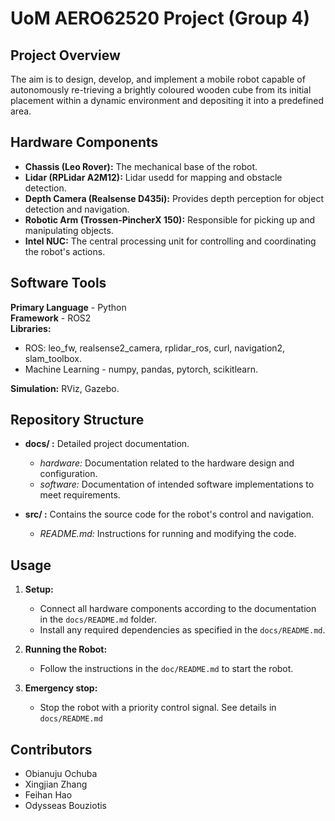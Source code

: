# UoM AERO62520 Project (Group 4)

## Project Overview

The aim is to design, develop, and implement a mobile robot capable of autonomously re-trieving a brightly coloured wooden cube from its initial placement within a dynamic environment and depositing it into a predefined area.

## Hardware Components

- **Chassis (Leo Rover):** The mechanical base of the robot.
- **Lidar (RPLidar A2M12):** Lidar usedd for mapping and obstacle detection.
- **Depth Camera (Realsense D435i):** Provides depth perception for object detection and navigation.
- **Robotic Arm (Trossen-PincherX 150):** Responsible for picking up and manipulating objects.
- **Intel NUC:** The central processing unit for controlling and coordinating the robot's actions.

## Software Tools

**Primary Language** - Python \
**Framework** - ROS2 \
**Libraries:**
- ROS: leo_fw, realsense2_camera, rplidar_ros, curl, navigation2, slam_toolbox.
- Machine Learning - numpy, pandas, pytorch, scikitlearn.

**Simulation:**  RViz, Gazebo.

## Repository Structure

- **docs/ :** Detailed project documentation.
  - *hardware:* Documentation related to the hardware design and configuration.
  - *software:* Documentation of intended software implementations to meet requirements.

- **src/ :** Contains the source code for the robot's control and navigation.
  - *README.md:* Instructions for running and modifying the code.


## Usage

1. **Setup:**
   - Connect all hardware components according to the documentation in the `docs/README.md` folder.
   - Install any required dependencies as specified in the `docs/README.md`.

2. **Running the Robot:**
   - Follow the instructions in the `doc/README.md` to start the robot.

3. **Emergency stop:**
   - Stop the robot with a priority control signal. See details in `docs/README.md`

## Contributors

- Obianuju Ochuba
- Xingjian Zhang
- Feihan Hao
- Odysseas Bouziotis
  

